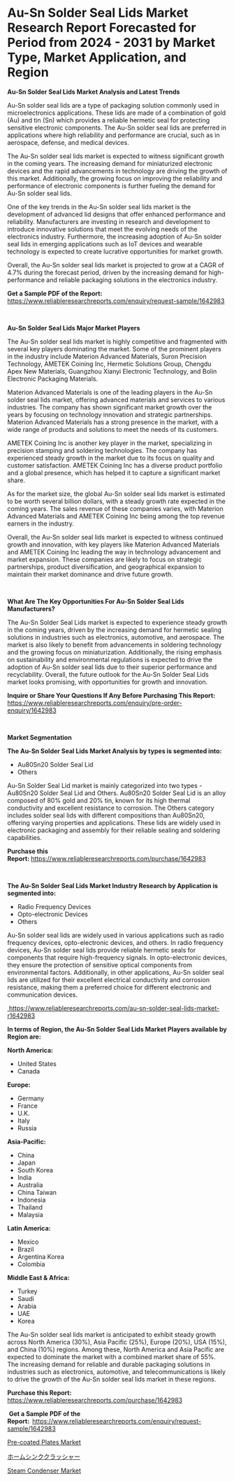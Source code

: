 <p><h1>Au-Sn Solder Seal Lids Market Research Report Forecasted for Period from 2024 -  2031 by Market Type, Market Application, and Region</h1></p><p><strong>Au-Sn Solder Seal Lids Market Analysis and Latest Trends</strong></p>
<p><p>Au-Sn solder seal lids are a type of packaging solution commonly used in microelectronics applications. These lids are made of a combination of gold (Au) and tin (Sn) which provides a reliable hermetic seal for protecting sensitive electronic components. The Au-Sn solder seal lids are preferred in applications where high reliability and performance are crucial, such as in aerospace, defense, and medical devices.</p><p>The Au-Sn solder seal lids market is expected to witness significant growth in the coming years. The increasing demand for miniaturized electronic devices and the rapid advancements in technology are driving the growth of this market. Additionally, the growing focus on improving the reliability and performance of electronic components is further fueling the demand for Au-Sn solder seal lids.</p><p>One of the key trends in the Au-Sn solder seal lids market is the development of advanced lid designs that offer enhanced performance and reliability. Manufacturers are investing in research and development to introduce innovative solutions that meet the evolving needs of the electronics industry. Furthermore, the increasing adoption of Au-Sn solder seal lids in emerging applications such as IoT devices and wearable technology is expected to create lucrative opportunities for market growth.</p><p>Overall, the Au-Sn solder seal lids market is projected to grow at a CAGR of 4.7% during the forecast period, driven by the increasing demand for high-performance and reliable packaging solutions in the electronics industry.</p></p>
<p><strong>Get a Sample PDF of the Report:&nbsp;</strong> <a href="https://www.reliableresearchreports.com/enquiry/request-sample/1642983">https://www.reliableresearchreports.com/enquiry/request-sample/1642983</a></p>
<p>&nbsp;</p>
<p><strong>Au-Sn Solder Seal Lids Major Market Players</strong></p>
<p><p>The Au-Sn solder seal lids market is highly competitive and fragmented with several key players dominating the market. Some of the prominent players in the industry include Materion Advanced Materials, Suron Precision Technology, AMETEK Coining Inc, Hermetic Solutions Group, Chengdu Apex New Materials, Guangzhou Xianyi Electronic Technology, and Bolin Electronic Packaging Materials.</p><p>Materion Advanced Materials is one of the leading players in the Au-Sn solder seal lids market, offering advanced materials and services to various industries. The company has shown significant market growth over the years by focusing on technology innovation and strategic partnerships. Materion Advanced Materials has a strong presence in the market, with a wide range of products and solutions to meet the needs of its customers.</p><p>AMETEK Coining Inc is another key player in the market, specializing in precision stamping and soldering technologies. The company has experienced steady growth in the market due to its focus on quality and customer satisfaction. AMETEK Coining Inc has a diverse product portfolio and a global presence, which has helped it to capture a significant market share.</p><p>As for the market size, the global Au-Sn solder seal lids market is estimated to be worth several billion dollars, with a steady growth rate expected in the coming years. The sales revenue of these companies varies, with Materion Advanced Materials and AMETEK Coining Inc being among the top revenue earners in the industry.</p><p>Overall, the Au-Sn solder seal lids market is expected to witness continued growth and innovation, with key players like Materion Advanced Materials and AMETEK Coining Inc leading the way in technology advancement and market expansion. These companies are likely to focus on strategic partnerships, product diversification, and geographical expansion to maintain their market dominance and drive future growth.</p></p>
<p>&nbsp;</p>
<p><strong>What Are The Key Opportunities For Au-Sn Solder Seal Lids Manufacturers?</strong></p>
<p><p>The Au-Sn Solder Seal Lids market is expected to experience steady growth in the coming years, driven by the increasing demand for hermetic sealing solutions in industries such as electronics, automotive, and aerospace. The market is also likely to benefit from advancements in soldering technology and the growing focus on miniaturization. Additionally, the rising emphasis on sustainability and environmental regulations is expected to drive the adoption of Au-Sn solder seal lids due to their superior performance and recyclability. Overall, the future outlook for the Au-Sn Solder Seal Lids market looks promising, with opportunities for growth and innovation.</p></p>
<p><strong>Inquire or Share Your Questions If Any Before Purchasing This Report:</strong> <a href="https://www.reliableresearchreports.com/enquiry/pre-order-enquiry/1642983">https://www.reliableresearchreports.com/enquiry/pre-order-enquiry/1642983</a></p>
<p>&nbsp;</p>
<p><strong>Market Segmentation</strong></p>
<p><strong>The Au-Sn Solder Seal Lids Market Analysis by types is segmented into:</strong></p>
<p><ul><li>Au80Sn20 Solder Seal Lid</li><li>Others</li></ul></p>
<p><p>Au-Sn Solder Seal Lid market is mainly categorized into two types - Au80Sn20 Solder Seal Lid and Others. Au80Sn20 Solder Seal Lid is an alloy composed of 80% gold and 20% tin, known for its high thermal conductivity and excellent resistance to corrosion. The Others category includes solder seal lids with different compositions than Au80Sn20, offering varying properties and applications. These lids are widely used in electronic packaging and assembly for their reliable sealing and soldering capabilities.</p></p>
<p><strong>Purchase this Report:&nbsp;</strong><a href="https://www.reliableresearchreports.com/purchase/1642983">https://www.reliableresearchreports.com/purchase/1642983</a></p>
<p>&nbsp;</p>
<p><strong>The Au-Sn Solder Seal Lids Market Industry Research by Application is segmented into:</strong></p>
<p><ul><li>Radio Frequency Devices</li><li>Opto-electronic Devices</li><li>Others</li></ul></p>
<p><p>Au-Sn solder seal lids are widely used in various applications such as radio frequency devices, opto-electronic devices, and others. In radio frequency devices, Au-Sn solder seal lids provide reliable hermetic seals for components that require high-frequency signals. In opto-electronic devices, they ensure the protection of sensitive optical components from environmental factors. Additionally, in other applications, Au-Sn solder seal lids are utilized for their excellent electrical conductivity and corrosion resistance, making them a preferred choice for different electronic and communication devices.</p></p>
<p><a href="https://www.reliableresearchreports.com/au-sn-solder-seal-lids-market-r1642983">&nbsp;https://www.reliableresearchreports.com/au-sn-solder-seal-lids-market-r1642983</a></p>
<p><strong>In terms of Region, the Au-Sn Solder Seal Lids Market Players available by Region are:</strong></p>
<p>
    <p> <strong> North America: </strong>
        <ul>
            <li>United States</li>
            <li>Canada</li>
        </ul>
        </p> 
    <p> <strong> Europe: </strong>
        <ul>
            <li>Germany</li>
            <li>France</li>
            <li>U.K.</li>
            <li>Italy</li>
            <li>Russia</li>
        </ul>
        </p> 
    <p> <strong> Asia-Pacific: </strong>
        <ul>
            <li>China</li>
            <li>Japan</li>
            <li>South Korea</li>
            <li>India</li>
            <li>Australia</li>
            <li>China Taiwan</li>
            <li>Indonesia</li>
            <li>Thailand</li>
            <li>Malaysia</li>
        </ul>
        </p> 
    <p> <strong> Latin America: </strong>
        <ul>
            <li>Mexico</li>
            <li>Brazil</li>
            <li>Argentina Korea</li>
            <li>Colombia</li>
        </ul>
        </p> 
    <p> <strong> Middle East & Africa: </strong>
        <ul>
            <li>Turkey</li>
            <li>Saudi</li>
            <li>Arabia</li>
            <li>UAE</li>
            <li>Korea</li>
        </ul>
    </p>
    </p>
<p><p>The Au-Sn solder seal lids market is anticipated to exhibit steady growth across North America (30%), Asia Pacific (25%), Europe (20%), USA (15%), and China (10%) regions. Among these, North America and Asia Pacific are expected to dominate the market with a combined market share of 55%. The increasing demand for reliable and durable packaging solutions in industries such as electronics, automotive, and telecommunications is likely to drive the growth of the Au-Sn solder seal lids market in these regions.</p></p>
<p><strong>Purchase this Report: </strong><a href="https://www.reliableresearchreports.com/purchase/1642983">https://www.reliableresearchreports.com/purchase/1642983</a></p>
<p>&nbsp;<strong>Get a Sample PDF of the Report:&nbsp;&nbsp;</strong><a href="https://www.reliableresearchreports.com/enquiry/request-sample/1642983">https://www.reliableresearchreports.com/enquiry/request-sample/1642983</a></p>
<p><strong></strong></p>
<p><p><a href="https://view.publitas.com/reportprime-1/pre-coated-plates-market-research-report-includes-analysis-on-market-size-share-and-growth-rate-at-7-5-cagr-forecasted-from-2024-to-2031/">Pre-coated Plates Market</a></p><p><a href="https://github.com/DanykaKilback/Market-Research-Report-List-1/blob/main/6087404113986.md">ホームシンククラッシャー</a></p><p><a href="https://github.com/jsmusil/Market-Research-Report-List-3/blob/main/steam-condenser-market.md">Steam Condenser Market</a></p></p>